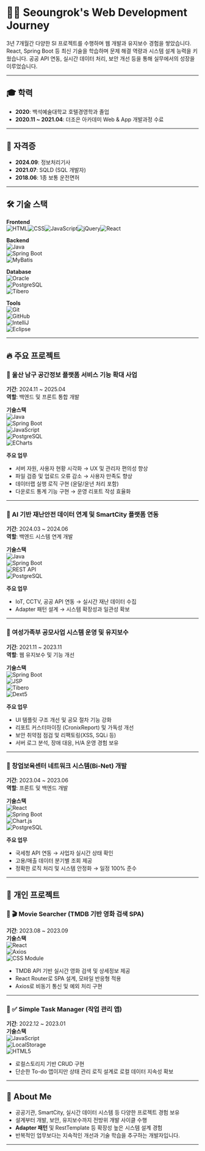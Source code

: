 # 👨‍💻 Seoungrok's Web Development Journey

3년 7개월간 다양한 SI 프로젝트를 수행하며 웹 개발과 유지보수 경험을 쌓았습니다.
React, Spring Boot 등 최신 기술을 학습하며 문제 해결 역량과 시스템 설계 능력을 키웠습니다.
공공 API 연동, 실시간 데이터 처리, 보안 개선 등을 통해 실무에서의 성장을 이루었습니다.

---

## 🎓 학력
- **2020**: 백석예술대학교 호텔경영학과 졸업
- **2020.11 ~ 2021.04**: 더조은 아카데미 Web & App 개발과정 수료

---

## 🪪 자격증
- **2024.09**: 정보처리기사
- **2021.07**: SQLD (SQL 개발자)
- **2018.06**: 1종 보통 운전면허

---

## 🛠 기술 스택

**Frontend**  
![HTML](https://img.shields.io/badge/HTML-E34F26?style=flat&logo=html5&logoColor=white)![CSS](https://img.shields.io/badge/CSS-1572B6?style=flat&logo=css3&logoColor=white)![JavaScript](https://img.shields.io/badge/JavaScript-F7DF1E?style=flat&logo=javascript&logoColor=black)![jQuery](https://img.shields.io/badge/jQuery-0769AD?=flat&logo=jquery&logoColor=white)![React](https://img.shields.io/badge/React-61DAFB?style=flat&logo=react&logoColor=black)

**Backend**  
![Java](https://img.shields.io/badge/Java-007396?style=flat&logo=java&logoColor=white)  
![Spring Boot](https://img.shields.io/badge/Spring_Boot-6DB33F?style=flat&logo=spring-boot&logoColor=white)  
![MyBatis](https://img.shields.io/badge/MyBatis-20232A?style=flat&logoColor=white)

**Database**  
![Oracle](https://img.shields.io/badge/Oracle-F80000?style=flat&logo=oracle&logoColor=white)  
![PostgreSQL](https://img.shields.io/badge/PostgreSQL-336791?style=flat&logo=postgresql&logoColor=white)  
![Tibero](https://img.shields.io/badge/Tibero-0053A0?style=flat&logoColor=white)

**Tools**  
![Git](https://img.shields.io/badge/Git-F05032?style=flat&logo=git&logoColor=white)  
![GitHub](https://img.shields.io/badge/GitHub-181717?style=flat&logo=github&logoColor=white)  
![IntelliJ](https://img.shields.io/badge/IntelliJ_IDEA-000000?style=flat&logo=intellij-idea&logoColor=white)  
![Eclipse](https://img.shields.io/badge/Eclipse-2C2255?style=flat&logo=eclipse-ide&logoColor=white)

---

## 🔥 주요 프로젝트

### 📌 울산 남구 공간정보 플랫폼 서비스 기능 확대 사업  
**기간**: 2024.11 ~ 2025.04  
**역할**: 백엔드 및 프론트 통합 개발  

**기술스택**  
![Java](https://img.shields.io/badge/Java-007396?style=flat&logo=java&logoColor=white)  
![Spring Boot](https://img.shields.io/badge/Spring_Boot-6DB33F?style=flat&logo=spring-boot&logoColor=white)  
![JavaScript](https://img.shields.io/badge/JavaScript-F7DF1E?style=flat&logo=javascript&logoColor=black)  
![PostgreSQL](https://img.shields.io/badge/PostgreSQL-336791?style=flat&logo=postgresql&logoColor=white)  
![ECharts](https://img.shields.io/badge/ECharts-002A41?style=flat&logoColor=white)

**주요 업무**
- 서버 자원, 사용자 현황 시각화 → UX 및 관리자 편의성 향상
- 파일 검증 및 업로드 오류 감소 → 사용자 만족도 향상
- 데이터랩 실행 로직 구현 (윤달/윤년 처리 포함)
- 다운로드 통계 기능 구현 → 운영 리포트 작성 효율화

---

### 📌 AI 기반 재난안전 데이터 연계 및 SmartCity 플랫폼 연동  
**기간**: 2024.03 ~ 2024.06  
**역할**: 백엔드 시스템 연계 개발  

**기술스택**  
![Java](https://img.shields.io/badge/Java-007396?style=flat)  
![Spring Boot](https://img.shields.io/badge/Spring_Boot-6DB33F?style=flat)  
![REST API](https://img.shields.io/badge/REST--API-000000?style=flat)  
![PostgreSQL](https://img.shields.io/badge/PostgreSQL-336791?style=flat)

**주요 업무**
- IoT, CCTV, 공공 API 연동 → 실시간 재난 데이터 수집
- Adapter 패턴 설계 → 시스템 확장성과 일관성 확보

---

### 📌 여성가족부 공모사업 시스템 운영 및 유지보수  
**기간**: 2021.11 ~ 2023.11  
**역할**: 웹 유지보수 및 기능 개선  

**기술스택**  
![Spring Boot](https://img.shields.io/badge/Spring_Boot-6DB33F?style=flat)  
![JSP](https://img.shields.io/badge/JSP-007396?style=flat)  
![Tibero](https://img.shields.io/badge/Tibero-0053A0?style=flat)  
![Dext5](https://img.shields.io/badge/Dext5-336791?style=flat)

**주요 업무**
- UI 템플릿 구조 개선 및 공모 절차 기능 강화
- 리포트 커스터마이징 (CronixReport) 및 가독성 개선
- 보안 취약점 점검 및 리팩토링(XSS, SQLi 등)
- 서버 로그 분석, 장애 대응, H/A 운영 경험 보유

---

### 📌 창업보육센터 네트워크 시스템(Bi-Net) 개발  
**기간**: 2023.04 ~ 2023.06  
**역할**: 프론트 및 백엔드 개발  

**기술스택**  
![React](https://img.shields.io/badge/React-61DAFB?style=flat)  
![Spring Boot](https://img.shields.io/badge/Spring_Boot-6DB33F?style=flat)  
![Chart.js](https://img.shields.io/badge/Chart.js-FF6384?style=flat)  
![PostgreSQL](https://img.shields.io/badge/PostgreSQL-336791?style=flat)

**주요 업무**
- 국세청 API 연동 → 사업자 실시간 상태 확인
- 고용/매출 데이터 분기별 조회 제공
- 정확한 로직 처리 및 시스템 안정화 → 일정 100% 준수

---

## 🌱 개인 프로젝트

### 📌 🎬 Movie Searcher (TMDB 기반 영화 검색 SPA)  
**기간**: 2023.08 ~ 2023.09  
**기술스택**  
![React](https://img.shields.io/badge/React-61DAFB?style=flat)  
![Axios](https://img.shields.io/badge/Axios-5A29E4?style=flat)  
![CSS Module](https://img.shields.io/badge/CSS--Modules-1572B6?style=flat)

- TMDB API 기반 실시간 영화 검색 및 상세정보 제공
- React Router로 SPA 설계, 모바일 반응형 적용
- Axios로 비동기 통신 및 예외 처리 구현

---

### 📌 ✅ Simple Task Manager (작업 관리 앱)  
**기간**: 2022.12 ~ 2023.01  
**기술스택**  
![JavaScript](https://img.shields.io/badge/JavaScript-F7DF1E?style=flat)  
![LocalStorage](https://img.shields.io/badge/LocalStorage-000000?style=flat)  
![HTML5](https://img.shields.io/badge/HTML5-E34F26?style=flat)

- 로컬스토리지 기반 CRUD 구현
- 단순한 To-do 앱이지만 상태 관리 로직 설계로 로컬 데이터 지속성 확보

---

## 🚀 About Me

- 공공기관, SmartCity, 실시간 데이터 시스템 등 다양한 프로젝트 경험 보유
- 설계부터 개발, 보안, 유지보수까지 전방위 개발 사이클 수행
- **Adapter 패턴** 및 RestTemplate 등 확장성 높은 시스템 설계 경험
- 반복적인 업무보다는 지속적인 개선과 기술 학습을 추구하는 개발자입니다.

---

